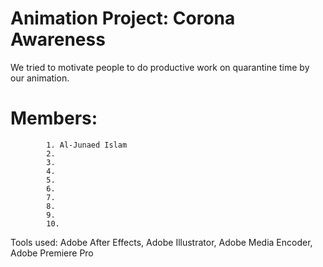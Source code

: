 # Animation Project: Corona Awareness
We tried to motivate people to do productive work on quarantine time by our animation.

# Members:
			1. Al-Junaed Islam
			2.
			3.
			4.
			5.
			6.
			7.
			8.
			9.
			10.

Tools used: Adobe After Effects, Adobe Illustrator, Adobe Media Encoder, Adobe Premiere Pro
